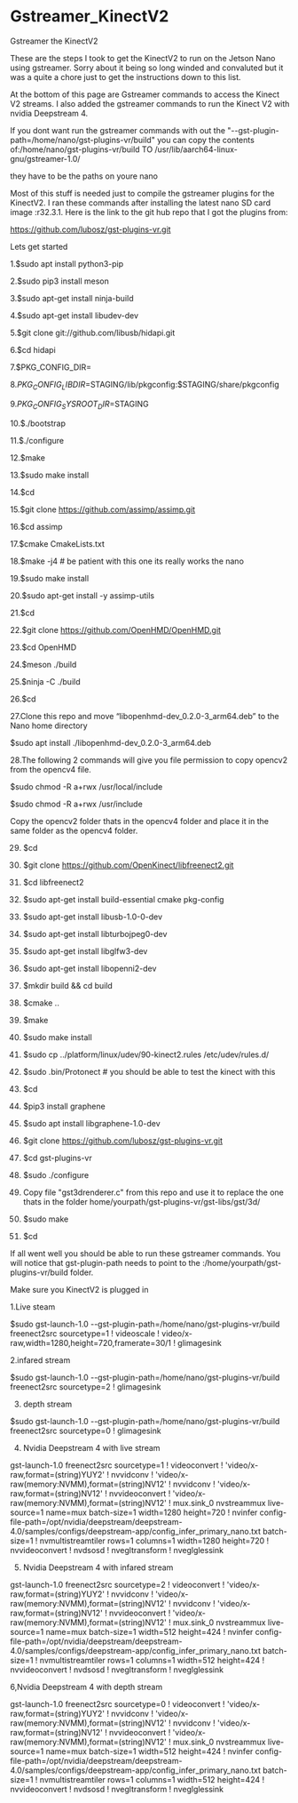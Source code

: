 # Gstreamer_KinectV2
 Gstreamer the KinectV2
 
 These are the steps I took to get the KinectV2 to run on the Jetson Nano using gstreamer.
Sorry about it being so long winded and convaluted but it was a quite a chore just to get the instructions down to this list.

At the bottom of this page are Gstreamer commands to access the Kinect V2 streams.
I also added the gstreamer commands to run the Kinect V2 with nvidia Deepstream 4.

If you dont want run the gstreamer commands with out the "--gst-plugin-path=/home/nano/gst-plugins-vr/build" you can copy the contents of:/home/nano/gst-plugins-vr/build TO
/usr/lib/aarch64-linux-gnu/gstreamer-1.0/

they have to be the paths on youre nano


Most of this stuff is needed just to compile the gstreamer plugins for the KinectV2.
I ran these commands after installing the latest nano SD card image :r32.3.1.
Here is the link to the git hub repo that I got the plugins from:

 https://github.com/lubosz/gst-plugins-vr.git



Lets get started

1.$sudo apt install python3-pip

2.$sudo pip3 install meson

3.$sudo apt-get install ninja-build

4.$sudo apt-get install libudev-dev

5.$git clone git://github.com/libusb/hidapi.git

6.$cd hidapi

7.$PKG_CONFIG_DIR=
  
8.$PKG_CONFIG_LIBDIR=$STAGING/lib/pkgconfig:$STAGING/share/pkgconfig

9.$PKG_CONFIG_SYSROOT_DIR=$STAGING 

10.$./bootstrap

11.$./configure

12.$make

13.$sudo make install

14.$cd

15.$git clone https://github.com/assimp/assimp.git

16.$cd assimp

17.$cmake CmakeLists.txt

18.$make -j4  # be patient with this one its  really works the nano

19.$sudo make install

20.$sudo apt-get install -y assimp-utils

21.$cd

22.$git clone https://github.com/OpenHMD/OpenHMD.git

23.$cd OpenHMD

24.$meson ./build

25.$ninja -C ./build

26.$cd

27.Clone this repo and move “libopenhmd-dev_0.2.0-3_arm64.deb”
to the Nano home directory

$sudo apt install ./libopenhmd-dev_0.2.0-3_arm64.deb 


28.The following 2 commands will give you file permission to copy opencv2 from the opencv4 file.

   $sudo chmod -R a+rwx /usr/local/include

   $sudo chmod -R a+rwx /usr/include

  Copy the opencv2 folder thats in the opencv4 folder
  and place it in the same folder as the opencv4 folder. 

29. $cd

30. $git clone https://github.com/OpenKinect/libfreenect2.git

31. $cd libfreenect2

32. $sudo apt-get install build-essential cmake pkg-config

33. $sudo apt-get install libusb-1.0-0-dev

34. $sudo apt-get install libturbojpeg0-dev

35. $sudo apt-get install libglfw3-dev

36. $sudo apt-get install libopenni2-dev

37. $mkdir build && cd build 

38. $cmake .. 

39. $make

40. $sudo make install

41. $sudo cp ../platform/linux/udev/90-kinect2.rules /etc/udev/rules.d/

42. $sudo .bin/Protonect # you should be able to test the kinect with this

43. $cd


44. $pip3 install graphene

45. $sudo apt install libgraphene-1.0-dev


46.  $git clone https://github.com/lubosz/gst-plugins-vr.git


47. $cd gst-plugins-vr

48. $sudo ./configure

49. Copy file "gst3drenderer.c" from this repo and use it to replace the one thats in the folder home/yourpath/gst-plugins-vr/gst-libs/gst/3d/

50. $sudo make

51. $cd


If all went well you should be able to run these gstreamer commands.
You will notice that gst-plugin-path needs to point to the :/home/yourpath/gst-plugins-vr/build folder.

Make sure you KinectV2 is plugged in

1.Live steam

$sudo  gst-launch-1.0 --gst-plugin-path=/home/nano/gst-plugins-vr/build freenect2src sourcetype=1 ! videoscale ! video/x-raw,width=1280,height=720,framerate=30/1 ! glimagesink

2.infared stream

$sudo gst-launch-1.0 --gst-plugin-path=/home/nano/gst-plugins-vr/build freenect2src sourcetype=2 ! glimagesink

3. depth stream

$sudo gst-launch-1.0 --gst-plugin-path=/home/nano/gst-plugins-vr/build freenect2src sourcetype=0 ! glimagesink

4. Nvidia Deepstream 4 with live stream

 gst-launch-1.0 freenect2src sourcetype=1 ! videoconvert ! 'video/x-raw,format=(string)YUY2' !  nvvidconv ! 'video/x-raw(memory:NVMM),format=(string)NV12' ! nvvidconv ! 'video/x-raw,format=(string)NV12' ! nvvideoconvert ! 'video/x-raw(memory:NVMM),format=(string)NV12' ! mux.sink_0 nvstreammux live-source=1 name=mux batch-size=1 width=1280 height=720 ! nvinfer config-file-path=/opt/nvidia/deepstream/deepstream-4.0/samples/configs/deepstream-app/config_infer_primary_nano.txt  batch-size=1 ! nvmultistreamtiler rows=1 columns=1 width=1280 height=720 ! nvvideoconvert ! nvdsosd ! nvegltransform ! nveglglessink
 
 5. Nvidia Deepstream 4 with infared stream
 
 gst-launch-1.0 freenect2src sourcetype=2 ! videoconvert ! 'video/x-raw,format=(string)YUY2' !  nvvidconv ! 'video/x-raw(memory:NVMM),format=(string)NV12' ! nvvidconv ! 'video/x-raw,format=(string)NV12' ! nvvideoconvert ! 'video/x-raw(memory:NVMM),format=(string)NV12' ! mux.sink_0 nvstreammux live-source=1 name=mux batch-size=1 width=512 height=424 ! nvinfer config-file-path=/opt/nvidia/deepstream/deepstream-4.0/samples/configs/deepstream-app/config_infer_primary_nano.txt  batch-size=1 ! nvmultistreamtiler rows=1 columns=1 width=512 height=424 ! nvvideoconvert ! nvdsosd ! nvegltransform ! nveglglessink
 
 6,Nvidia Deepstream 4 with depth stream
 
 gst-launch-1.0 freenect2src sourcetype=0 ! videoconvert ! 'video/x-raw,format=(string)YUY2' !  nvvidconv ! 'video/x-raw(memory:NVMM),format=(string)NV12' ! nvvidconv ! 'video/x-raw,format=(string)NV12' ! nvvideoconvert ! 'video/x-raw(memory:NVMM),format=(string)NV12' ! mux.sink_0 nvstreammux live-source=1 name=mux batch-size=1 width=512 height=424 ! nvinfer config-file-path=/opt/nvidia/deepstream/deepstream-4.0/samples/configs/deepstream-app/config_infer_primary_nano.txt  batch-size=1 ! nvmultistreamtiler rows=1 columns=1 width=512 height=424 ! nvvideoconvert ! nvdsosd ! nvegltransform ! nveglglessink
 
 


